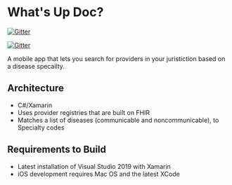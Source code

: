 # What's Up Doc?

[![Gitter](https://img.shields.io/badge/iOS%2013.5-Working!-brightgreen)](https://github.com/DaveAldon/HL7-FHIR-DevDays-Microsoft-Hackathon)

[![Gitter](https://img.shields.io/badge/Android%2023-In%20Progress-yellow)](https://github.com/DaveAldon/HL7-FHIR-DevDays-Microsoft-Hackathon)


A mobile app that lets you search for providers in your juristiction based on a disease specailty.

## Architecture

- C#/Xamarin
- Uses provider registries that are built on FHIR
- Matches a list of diseases (communicable and noncommunicable), to Specialty codes

## Requirements to Build

- Latest installation of Visual Studio 2019 with Xamarin
- iOS development requires Mac OS and the latest XCode

